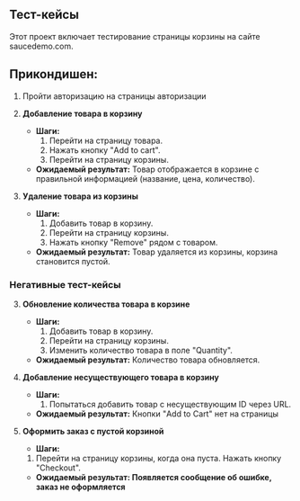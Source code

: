 ## Тест-кейсы
Этот проект включает тестирование страницы корзины на сайте saucedemo.com.

**Прикондишен:**
- 
1.  Пройти авторизацию на страницы авторизации



1. **Добавление товара в корзину**
    - **Шаги:**
        1. Перейти на страницу товара.
        2. Нажать кнопку "Add to cart".
        3. Перейти на страницу корзины.
    - **Ожидаемый результат:** Товар отображается в корзине с правильной информацией (название, цена, количество).

2. **Удаление товара из корзины**
    - **Шаги:**
        1. Добавить товар в корзину.
        2. Перейти на страницу корзины.
        3. Нажать кнопку "Remove" рядом с товаром.
    - **Ожидаемый результат:** Товар удаляется из корзины, корзина становится пустой.
### Негативные тест-кейсы
3. **Обновление количества товара в корзине**
    - **Шаги:**
        1. Добавить товар в корзину.
        2. Перейти на страницу корзины.
        3. Изменить количество товара в поле "Quantity".
    - **Ожидаемый результат:** Количество товара обновляется.


4. **Добавление несуществующего товара в корзину**
    - **Шаги:**
        1. Попытаться добавить товар с несуществующим ID через URL.
    - **Ожидаемый результат:** Кнопки "Add to Cart" нет на страницы
5. **Оформить заказ с пустой корзиной**
   - **Шаги:**
   1. Перейти на страницу корзины, когда она пуста.
   Нажать кнопку "Checkout".
   - **Ожидаемый результат: Появляется сообщение об ошибке, заказ не оформляется**